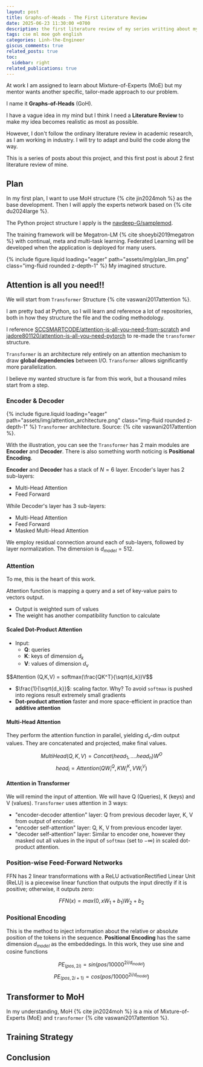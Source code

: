 ```yaml
---
layout: post
title: Graphs-of-Heads - The First Literature Review
date: 2025-06-23 11:30:00 +0700
description: the first literature review of my series writting about my work I called Graph-of-Heads
tags: cse ml moe goh english
categories: Linh-the-Engineer
giscus_comments: true
related_posts: true
toc:
  sidebar: right
related_publications: true
---
```


At work I am assigned to learn about Mixture-of-Experts (MoE) but my mentor wants another specific, tailor-made approach to our problem.

I name it **Graphs-of-Heads** (GoH).

I have a vague idea in my mind but I think I need a **Literature Review** to make my idea becomes realistic as most as possible.

However, I don't follow the ordinary literature review in academic research, as I am working in industry. I will try to adapt and build the code along the way.

This is a series of posts about this project, and this first post is about 2 first literature review of mine.

## Plan

In my first plan, I want to use MoH structure {% cite jin2024moh %} as the base development. Then I will apply the experts network based on {% cite du2024large %}.

The Python project structure I apply is the [navdeep-G/samplemod](https://github.com/navdeep-G/samplemod). 

The training framework will be Megatron-LM {% cite shoeybi2019megatron %} with continual, meta and multi-task learning. Federated Learning will be developed when the application is deployed for many users.

{% include figure.liquid loading="eager" path="assets/img/plan_llm.png" class="img-fluid rounded z-depth-1" %}
My imagined structure.

## Attention is all you need!!

We will start from `Transformer` Structure {% cite vaswani2017attention %}.

I am pretty bad at Python, so I will learn and reference a lot of repositories, both in how they structure the file and the coding methodology.

I reference [SCCSMARTCODE/attention-is-all-you-need-from-scratch](https://github.com/SCCSMARTCODE/attention-is-all-you-need-from-scratch) and [jadore801120/attention-is-all-you-need-pytorch](https://github.com/jadore801120/attention-is-all-you-need-pytorch) to re-made the `transformer` structure.

`Transformer` is an architecture rely entirely on an attention mechanism to draw **global dependencies** between I/O. `Transformer` allows significantly more parallelization.

I believe my wanted structure is far from this work, but a thousand miles start from a step.

### Encoder & Decoder

{% include figure.liquid loading="eager" path="assets/img/attention_architecture.png" class="img-fluid rounded z-depth-1" %}
`Transformer` architecture. Source: {% cite vaswani2017attention %}.

With the illustration, you can see the `Transformer` has 2 main modules are **Encoder** and **Decoder**. There is also something worth noticing is **Positional Encoding**.

**Encoder** and **Decoder** has a stack of $N=6$ layer. Encoder's layer has 2 sub-layers:

- Multi-Head Attention
- Feed Forward

While Decoder's layer has 3 sub-layers:

- Multi-Head Attention
- Feed Forward
- Masked Multi-Head Attention

We employ residual connection around each of sub-layers, followed by layer normalization. The dimension is $d_{model} = 512$.

### Attention

To me, this is the heart of this work.

Attention function is mapping a query and a set of key-value pairs to vectors output.

- Output is weighted sum of values
- The weight has another compatibility function to calculate

#### Scaled Dot-Product Attention

- Input:
  - **Q**: queries
  - **K**: keys of dimension $d_k$
  - **V**: values of dimension $d_v$

$$Attention (Q,K,V) = softmax(\frac{QK^T}{\sqrt{d_k})V$$

- $\frac{1}{\sqrt{d_k}}$: scaling factor. Why? To avoid `softmax` is pushed into regions result extremely small gradients
- **Dot-product attention** faster and more space-efficient in practice than **additive attention**

#### Multi-Head Attention

They perform the attention function in parallel, yielding $d_v$-dim output values. They are concatenated and projected, make final values.

$$MultiHead(Q,K,V) = Concat(head_1,.... head_n)W^O$$
$$head_i = Attention(QW^Q_i, KW^K_i, VW^V_i)$$

#### Attention in Transformer

We will remind the input of attention. We will have Q (Queries), K (keys) and V (values). `Transformer` uses attention in 3 ways:

- "encoder-decoder attention" layer: Q from previous decoder layer, K, V from output of encoder.
- "encoder self-attention" layer: Q, K, V from previous encoder layer.
- "decoder self-attention" layer: Similar to encoder one, however they masked out all values in the input of `softmax` (set to $-\infty$) in scaled dot-product attention.

### Position-wise Feed-Forward Networks

FFN has 2 linear transformations with a ReLU activation<d-footnote>Rectified Linear Unit (ReLU) is a piecewise linear function that outputs the input directly if it is positive; otherwise, it outputs zero</d-footnote>:

$$FFN(x) = max(0, xW_1+b_1)W_2 +b_2$$

### Positional Encoding

This is the method to inject information about the relative or absolute position of the tokens in the sequence. **Positional Encoding** has the same dimension $d_{model}$ as the embeddedings. In this work, they use sine and cosine functions

$$PE_{(pos, 2i)} = sin(pos/10000^{2i/d_{model}})$$
$$PE_{(pos, 2i+1)} = cos(pos/10000^{2i/d_{model}})$$

## Transformer to MoH

In my understanding, MoH {% cite jin2024moh %} is a mix of Mixture-of-Experts (MoE) and `transformer` {% cite vaswani2017attention %}. 

## Training Strategy

## Conclusion
